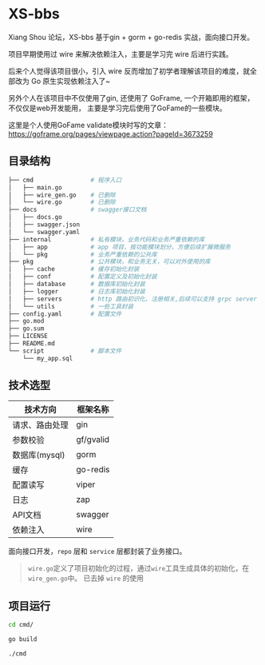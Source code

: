 # XS-bbs
Xiang Shou 论坛，XS-bbs 基于gin + gorm + go-redis 实战，面向接口开发。

项目早期使用过 wire 来解决依赖注入，主要是学习完 wire 后进行实践。

后来个人觉得该项目很小，引入 wire 反而增加了初学者理解该项目的难度，就全部改为 Go 原生实现依赖注入了~

另外个人在该项目中不仅使用了gin, 还使用了 GoFrame, 一个开箱即用的框架，不仅仅是web开发能用， 主要是学习完后使用了GoFame的一些模块。

这里是个人使用GoFame validate模块时写的文章：https://goframe.org/pages/viewpage.action?pageId=3673259



## 目录结构
```sh
├── cmd                # 程序入口
│   ├── main.go
│   ├── wire_gen.go    # 已删除
│   └── wire.go        # 已删除
├── docs               # swagger接口文档
│   ├── docs.go
│   ├── swagger.json
│   └── swagger.yaml
├── internal           # 私有模块，业务代码和业务严重依赖的库
│   ├── app            # app 项目，按功能模块划分，方便后续扩展微服务
│   └── pkg            # 业务严重依赖的公共库
├── pkg                # 公共模块，和业务无关，可以对外使用的库
│   ├── cache          # 缓存初始化封装
│   ├── conf           # 配置定义及初始化封装
│   ├── database       # 数据库初始化封装
│   ├── logger         # 日志库初始化封装
│   ├── servers        # http 路由初识化、注册相关,后续可以支持 grpc server 
│   └── utils          # 一些工具封装
├── config.yaml        # 配置文件
├── go.mod
├── go.sum
├── LICENSE
├── README.md
└── script             # 脚本文件
    └── my_app.sql
```

## 技术选型

| 技术方向       | 框架名称  |
| -------------- | --------- |
| 请求、路由处理 | gin       |
| 参数校验       | gf/gvalid |
| 数据库(mysql)  | gorm      |
| 缓存           | go-redis  |
| 配置读写       | viper     |
| 日志           | zap       |
| API文档        | swagger   |
| 依赖注入       | wire      |

面向接口开发，`repo` 层和 `service` 层都封装了业务接口。

> `wire.go`定义了项目初始化的过程，通过`wire`工具生成具体的初始化，在`wire_gen.go`中。  已去掉 `wire` 的使用

## 项目运行

```sh
cd cmd/

go build

./cmd
```
